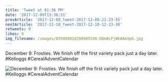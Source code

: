 ```yaml
---
title: 'Tweet at 01:36 PM'
date: '2017-12-09T13:36:51'
prevArticle: '2017-12-08_tweet-2017-12-08-21-23-55'
nextArticle: '2017-12-10_tweet-2017-12-10-12-23-30'
retweets: 0
likes: 0
img_filename: /images/939489018298945536-DQm8LPjWkAAm3p6.jpg
---
```

December 9: Frosties. We finish off the first variety pack just a day later. #Kelloggs #CerealAdventCalendar

![December 9: Frosties. We finish off the first variety pack just a day later. #Kelloggs #CerealAdventCalendar](/images/939489018298945536-DQm8LPjWkAAm3p6.jpg "December 9: Frosties. We finish off the first variety pack just a day later. #Kelloggs #CerealAdventCalendar")